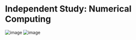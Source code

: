 # Independent Study: Numerical Computing

![image](https://user-images.githubusercontent.com/85116326/123967352-39966480-d984-11eb-8091-5baef724dc9d.png)
![image](https://user-images.githubusercontent.com/85116326/123967475-5894f680-d984-11eb-87a1-246e9587e434.png)

